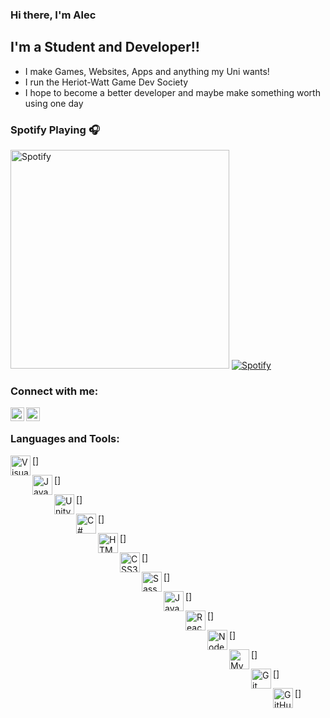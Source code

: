 ### Hi there, I'm Alec

## I'm a Student and Developer!!

-   I make Games, Websites, Apps and anything my Uni wants!
-   I run the Heriot-Watt Game Dev Society
-   I hope to become a better developer and maybe make something worth using one day

### Spotify Playing 🎧

[<img src="https://https://novatorem-taupe-five.vercel.app//api/spotify-playing" alt="Spotify" width="350" />](https://open.spotify.com/user/alezzz_?si=8BsiKPkJRYaOWC0pAY-YMg)
[![Spotify](https://asmithie.vercel.app/api/spotify)](https://open.spotify.com/user/alezzz_?si=8BsiKPkJRYaOWC0pAY-YMg)

### Connect with me:

[<img align="left" alt="codeSTACKr | LinkedIn" width="22px" src="https://cdn.jsdelivr.net/npm/simple-icons@v3/icons/linkedin.svg" />](https://www.linkedin.com/in/alec-smith-168346172/)
[<img align="left" alt="codeSTACKr | Instagram" width="22px" src="https://cdn.jsdelivr.net/npm/simple-icons@v3/icons/instagram.svg" />](https://www.instagram.com/alec_smiff/)

<br />

### Languages and Tools:

[<img align="left" alt="Visual Studio Code" width="32px" src="https://cdn.jsdelivr.net/npm/simple-icons@v4/icons/visualstudiocode.svg" />]

[<img align="left" alt="Java" width="32px" src="https://cdn.jsdelivr.net/npm/simple-icons@v4/icons/java.svg" />]

[<img align="left" alt="Unity" width="32px" src="https://cdn.jsdelivr.net/npm/simple-icons@v4/icons/unity.svg" />]

[<img align="left" alt="C#" width="32px" src="https://cdn.jsdelivr.net/npm/simple-icons@v4/icons/csharp.svg" />]

[<img align="left" alt="HTML5" width="32px" src="https://cdn.jsdelivr.net/npm/simple-icons@v4/icons/html5.svg" />]

[<img align="left" alt="CSS3" width="32px" src="https://cdn.jsdelivr.net/npm/simple-icons@v4/icons/css3.svg" />]

[<img align="left" alt="Sass" width="32px" src="https://cdn.jsdelivr.net/npm/simple-icons@v4/icons/sass.svg" />]

[<img align="left" alt="JavaScript" width="32px" src="https://cdn.jsdelivr.net/npm/simple-icons@v4/icons/javascript.svg" />]

[<img align="left" alt="React" width="32px" src="https://cdn.jsdelivr.net/npm/simple-icons@v4/icons/react.svg" />]

[<img align="left" alt="Node.js" width="32px" src="https://cdn.jsdelivr.net/npm/simple-icons@v4/icons/node-dot-js.svg" />]

[<img align="left" alt="MySQL" width="32px" src="https://cdn.jsdelivr.net/npm/simple-icons@v4/icons/mysql.svg" />]

[<img align="left" alt="Git" width="32px" src="https://cdn.jsdelivr.net/npm/simple-icons@v4/icons/git.svg" />]

[<img align="left" alt="GitHub" width="32px" src="https://cdn.jsdelivr.net/npm/simple-icons@v4/icons/github.svg" />]
